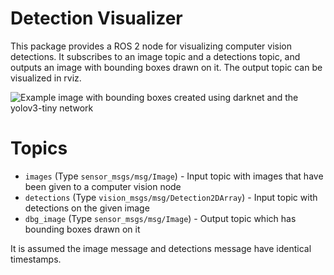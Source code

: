 # Detection Visualizer

This package provides a ROS 2 node for visualizing computer vision detections.
It subscribes to an image topic and a detections topic, and outputs an image with bounding boxes drawn on it.
The output topic can be visualized in rviz.

![Example image with bounding boxes created using darknet and the yolov3-tiny network](doc/example_darknet_yolov3-tiny.png)

# Topics

* `images` (Type `sensor_msgs/msg/Image`) - Input topic with images that have been given to a computer vision node
* `detections` (Type `vision_msgs/msg/Detection2DArray`) - Input topic with detections on the given image
* `dbg_image` (Type `sensor_msgs/msg/Image`) - Output topic which has bounding boxes drawn on it

It is assumed the image message and detections message have identical timestamps.

